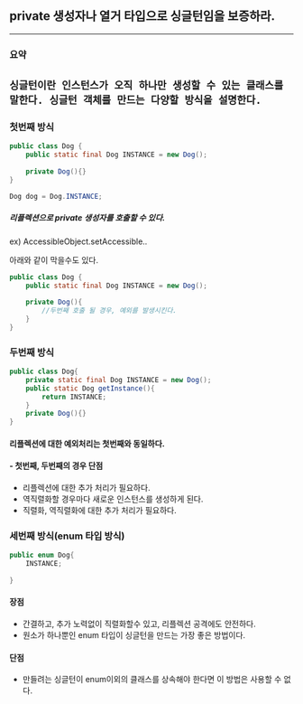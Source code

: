 ## private 생성자나 열거 타입으로 싱글턴임을 보증하라.

---
### 요약
`싱글턴이란 인스턴스가 오직 하나만 생성할 수 있는 클래스를 말한다.
싱글턴 객체를 만드는 다양할 방식을 설명한다.
`
---

### 첫번째 방식
```java
public class Dog {
    public static final Dog INSTANCE = new Dog();
    
    private Dog(){}
}

Dog dog = Dog.INSTANCE;

```
##### 리플렉션으로 private 생성자를 호출할 수 있다.

ex) AccessibleObject.setAccessible..

아래와 같이 막을수도 있다.
```java
public class Dog {
    public static final Dog INSTANCE = new Dog();
    
    private Dog(){
        //두번째 호출 될 경우, 예외를 발생시킨다.
    }
}
```

### 두번째 방식

```java
public class Dog{
    private static final Dog INSTANCE = new Dog();
    public static Dog getInstance(){
        return INSTANCE;
    }
    private Dog(){}
}
```

#### 리플렉션에 대한 예외처리는 첫번째와 동일하다.

#### - 첫번째, 두번째의 경우 단점

- 리플렉션에 대한 추가 처리가 필요하다.
- 역직렬화할 경우마다 새로운 인스턴스를 생성하게 된다.
- 직렬화, 역직렬화에 대한 추가 처리가 필요하다.



### 세번째 방식(enum 타입 방식)
```java
public enum Dog{
    INSTANCE;
    
}
```
#### 장점
- 간결하고, 추가 노력없이 직렬화할수 있고, 리플렉션 공격에도 안전하다.
- 원소가 하나뿐인 enum 타입이 싱글턴을 만드는 가장 좋은 방법이다.

#### 단점
- 만들려는 싱글턴이 enum이외의 클래스를 상속해야 한다면 이 방법은
사용할 수 없다.